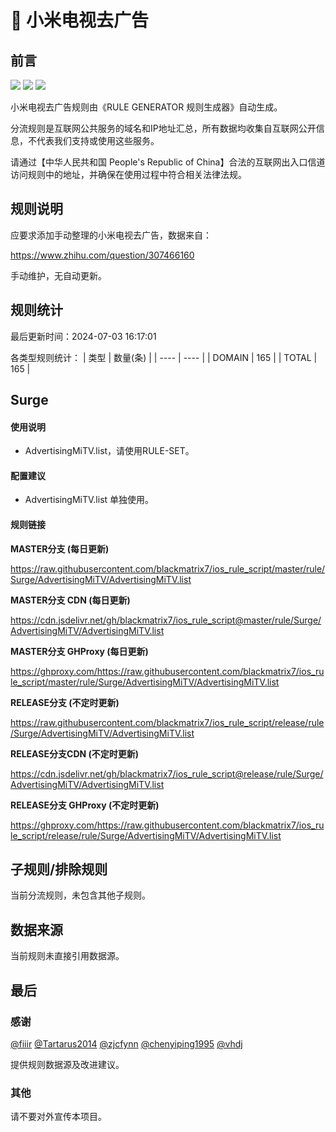 # 🧸 小米电视去广告

## 前言

![](https://shields.io/badge/-移除重复规则-ff69b4) ![](https://shields.io/badge/-DOMAIN--SUFFIX间合并-critical) ![](https://shields.io/badge/-DOMAIN--SUFFIX与DOMAIN--KEYWORD合并-blue) 

小米电视去广告规则由《RULE GENERATOR 规则生成器》自动生成。

分流规则是互联网公共服务的域名和IP地址汇总，所有数据均收集自互联网公开信息，不代表我们支持或使用这些服务。

请通过【中华人民共和国 People's Republic of China】合法的互联网出入口信道访问规则中的地址，并确保在使用过程中符合相关法律法规。

## 规则说明
应要求添加手动整理的小米电视去广告，数据来自：

https://www.zhihu.com/question/307466160

手动维护，无自动更新。

## 规则统计

最后更新时间：2024-07-03 16:17:01

各类型规则统计：
| 类型 | 数量(条)  | 
| ---- | ----  |
| DOMAIN | 165  | 
| TOTAL | 165  | 


## Surge 

#### 使用说明
- AdvertisingMiTV.list，请使用RULE-SET。

#### 配置建议
- AdvertisingMiTV.list 单独使用。

#### 规则链接
**MASTER分支 (每日更新)**

https://raw.githubusercontent.com/blackmatrix7/ios_rule_script/master/rule/Surge/AdvertisingMiTV/AdvertisingMiTV.list

**MASTER分支 CDN (每日更新)**

https://cdn.jsdelivr.net/gh/blackmatrix7/ios_rule_script@master/rule/Surge/AdvertisingMiTV/AdvertisingMiTV.list

**MASTER分支 GHProxy (每日更新)**

https://ghproxy.com/https://raw.githubusercontent.com/blackmatrix7/ios_rule_script/master/rule/Surge/AdvertisingMiTV/AdvertisingMiTV.list

**RELEASE分支 (不定时更新)**

https://raw.githubusercontent.com/blackmatrix7/ios_rule_script/release/rule/Surge/AdvertisingMiTV/AdvertisingMiTV.list

**RELEASE分支CDN (不定时更新)**

https://cdn.jsdelivr.net/gh/blackmatrix7/ios_rule_script@release/rule/Surge/AdvertisingMiTV/AdvertisingMiTV.list

**RELEASE分支 GHProxy (不定时更新)**

https://ghproxy.com/https://raw.githubusercontent.com/blackmatrix7/ios_rule_script/release/rule/Surge/AdvertisingMiTV/AdvertisingMiTV.list

## 子规则/排除规则


当前分流规则，未包含其他子规则。

## 数据来源

当前规则未直接引用数据源。

## 最后

### 感谢

[@fiiir](https://github.com/fiiir) [@Tartarus2014](https://github.com/Tartarus2014) [@zjcfynn](https://github.com/zjcfynn) [@chenyiping1995](https://github.com/chenyiping1995) [@vhdj](https://github.com/vhdj)

提供规则数据源及改进建议。

### 其他

请不要对外宣传本项目。